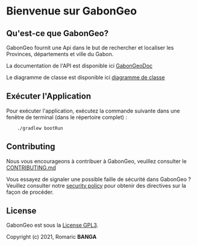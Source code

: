 
# Bienvenue sur GabonGeo

## Qu'est-ce que GabonGeo?

GabonGeo fournit une Api dans le but de rechercher et localiser les Provinces, départements et ville du Gabon.

La documentation de l'API est disponible ici [GabonGeoDoc](https://gabongeo.herokuapp.com/swagger-ui.html)

Le diagramme de classe est disponible ici [diagramme de classe](https://github.com/bangaromaric/api-geo/blob/main/doc/diagrammes/diagramme_de_classes.png)

## Exécuter l'Application

Pour exécuter l'application, exécutez la commande suivante dans une fenêtre de terminal (dans le répertoire complet) :

        ./gradlew bootRun

## Contributing

Nous vous encourageons à contribuer à GabonGeo, veuillez consulter le [CONTRIBUTING.md](https://github.com/bangaromaric/api-geo/blob/main/CONTRIBUTING.md)

Vous essayez de signaler une possible faille de sécurité dans GabonGeo ? Veuillez consulter notre [security policy](SECURITY.md) pour obtenir des directives sur la façon de procéder.
## License

GabonGeo est sous la [License GPL3](https://opensource.org/licenses/GPL-3.0).

Copyright (c) 2021, Romaric **BANGA**